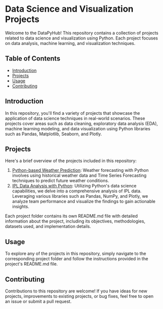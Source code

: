 # Data Science and Visualization Projects

Welcome to the DataPyHub! This repository contains a collection of projects related to data science and visualization using Python. Each project focuses on data analysis, machine learning, and visualization techniques.

## Table of Contents

- [Introduction](#introduction)
- [Projects](#projects)
- [Usage](#usage)
- [Contributing](#contributing)

## Introduction

In this repository, you'll find a variety of projects that showcase the application of data science techniques in real-world scenarios. These projects cover areas such as data cleaning, exploratory data analysis (EDA), machine learning modeling, and data visualization using Python libraries such as Pandas, Matplotlib, Seaborn, and Plotly.

## Projects

Here's a brief overview of the projects included in this repository:

1. [Python-based Weather Prediction](https://github.com/Shrvaani/DataPyHub/tree/Python_Based_Weather_Prediction): Weather forecasting with Python involves using historical weather data and Time Series Forecasting techniques to predict future weather conditions.
2. [IPL Data Analysis with Python](https://github.com/Shrvaani/DataPyHub/tree/Python_Based_Analysis_of_IPL): Utilizing Python's data science capabilities, we delve into a comprehensive analysis of IPL data. Leveraging various libraries such as Pandas, NumPy, and Plotly, we analyze team performance and visualize the findings to gain actionable insights.

Each project folder contains its own README.md file with detailed information about the project, including its objectives, methodologies, datasets used, and implementation details.

## Usage

To explore any of the projects in this repository, simply navigate to the corresponding project folder and follow the instructions provided in the project's README.md file.

## Contributing

Contributions to this repository are welcome! If you have ideas for new projects, improvements to existing projects, or bug fixes, feel free to open an issue or submit a pull request.


